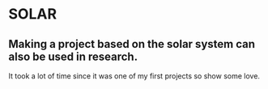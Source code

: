 # SOLAR
## Making a project based on the solar system can also be used in research.
It took a lot of time since it was one of my first projects so show some love.


